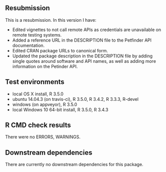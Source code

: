 ## Resubmission
This is a resubmission. In this version I have:

* Edited vignettes to not call remote APIs as credentials are unavailable on remote testing systems.
* Added a reference URL in the DESCRIPTION file to the Petfinder API documentation.
* Edited CRAN package URLs to canonical form.
* Updated the package description in the DESCRIPTION file by adding single quotes around software and 
  API names, as well as adding more information on the Petinder API.

## Test environments
* local OS X install, R 3.5.0
* ubuntu 14.04.3 (on travis-ci), R 3.5.0, R 3.4.2, R 3.3.3, R-devel
* windows (on appveyor), R 3.5.0
* local Windows 10 64-bit install, R 3.5.0, R 3.4.3

## R CMD check results
There were no ERRORS, WARNINGS.

## Downstream dependencies
There are currently no downstream dependencies for this package.